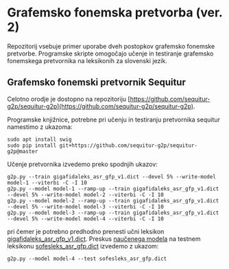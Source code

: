 # Grafemsko fonemska pretvorba (ver. 2)

Repozitorij vsebuje primer uporabe dveh postopkov grafemsko fonemske pretvorbe. Programske skripte omogočajo učenje in testiranje grafemsko fonemskega pretvornika na leksikonih za slovenski jezik.

## Grafemsko fonemski pretvornik Sequitur

Celotno orodje je dostopno na repozitoriju [https://github.com/sequitur-g2p/sequitur-g2p](https://github.com/sequitur-g2p/sequitur-g2p). 

Programske knjižnice, potrebne pri učenju in testiranju pretvornika sequitur namestimo z ukazoma:
```
sudo apt install swig
sudo pip install git+https://github.com/sequitur-g2p/sequitur-g2p@master
```

Učenje pretvornika izvedemo preko spodnjih ukazov:
```
g2p.py --train gigafidaleks_asr_gfp_v1.dict --devel 5% --write-model model-1 --viterbi -C -I 10
g2p.py --model model-1 --ramp-up --train gigafidaleks_asr_gfp_v1.dict --devel 5% --write-model model-2 --viterbi -C -I 10
g2p.py --model model-2 --ramp-up --train gigafidaleks_asr_gfp_v1.dict --devel 5% --write-model model-3 --viterbi -C -I 10
g2p.py --model model-3 --ramp-up --train gigafidaleks_asr_gfp_v1.dict --devel 5% --write-model model-4 --viterbi -C -I 10
```
pri čemer je potrebno predhodno prenesti učni leksikon [gigafidaleks_asr_gfp_v1.dict](https://unilj-my.sharepoint.com/:u:/g/personal/janezkrfe_fe1_uni-lj_si/ETiBHKPuflhClH3yXc3lNdAB5wt5LmxFg-eXZHTpjtYrjA?e=9GIWvP). Preskus [naučenega modela](https://unilj-my.sharepoint.com/:u:/g/personal/janezkrfe_fe1_uni-lj_si/EWEPNOmBsCdKt7cGqJummYQBgygM8N_a3DDOj7vbpAx0mQ?e=mu1KPM) na testnem leksikonu [sofesleks_asr_gfp.dict](https://unilj-my.sharepoint.com/:u:/g/personal/janezkrfe_fe1_uni-lj_si/EZbQLPY1Gz5AvLnEzK4icnYBoYE1sow5gWa2XihVWtNwcg?e=63kCSh) izvedemo z ukazom:
```
g2p.py --model model-4 --test sofesleks_asr_gfp.dict
```
